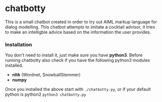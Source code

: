 # chatbotty
This is a small chatbot created in order to try out AIML markup language for dialog modelling.
This chatbot attempts to imitate a cocktail advisor, it tries to make an intelligble advice based on the information the user provides.

### Installation
You don't need to install it, just make sure you have **python3**.
Before running chatbotty also check if you have the following python3 modules installed.
* **nltk** (Wordnet, SnowballStemmer)
* **numpy**

Once you installed the above start with `./chatbotty.py`, or if your default python is python2 `python3 chatbotty.py`


